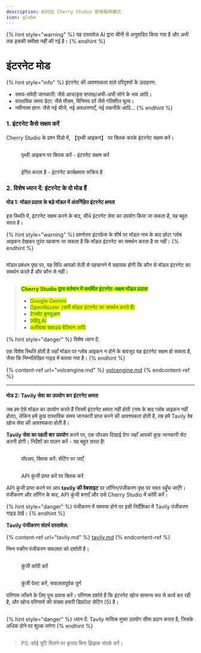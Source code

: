 ```yaml
---
description: 如何在 Cherry Studio 使用联网模式
icon: globe
---
```


{% hint style="warning" %}
यह दस्तावेज़ AI द्वारा चीनी से अनुवादित किया गया है और अभी तक इसकी समीक्षा नहीं की गई है।
{% endhint %}

# इंटरनेट मोड

{% hint style="info" %}
इंटरनेट की आवश्यकता वाले परिदृश्यों के उदाहरण:

* समय-संवेदी जानकारी: जैसे आज/इस सप्ताह/अभी-अभी सोने के भाव आदि।
* वास्तविक समय डेटा: जैसे मौसम, विनिमय दरें जैसे गतिशील मूल्य।
* नवीनतम ज्ञान: जैसे नई चीजें, नई अवधारणाएँ, नई तकनीकें आदि...
{% endhint %}

### 1. इंटरनेट कैसे सक्षम करें

Cherry Studio के प्रश्न विंडो में, 【पृथ्वी आइकन】 पर क्लिक करके इंटरनेट सक्षम करें।

<figure><img src="../.gitbook/assets/image (94).png" alt=""><figcaption><p>पृथ्वी आइकन पर क्लिक करें - इंटरनेट सक्षम करें</p></figcaption></figure>

<figure><img src="../.gitbook/assets/image (96).png" alt=""><figcaption><p>इंगित करता है - इंटरनेट कार्यक्षमता सक्रिय है</p></figcaption></figure>

### 2. विशेष ध्यान दें: इंटरनेट के दो मोड हैं

#### मोड 1: मॉडल प्रदाता के बड़े मॉडल में अंतर्निहित इंटरनेट क्षमता

इस स्थिति में, इंटरनेट सक्षम करने के बाद, सीधे इंटरनेट सेवा का उपयोग किया जा सकता है, यह बहुत सरल है।

{% hint style="warning" %}
प्रश्नोत्तर इंटरफ़ेस के शीर्ष पर मॉडल नाम के बाद छोटा ग्लोब आइकन देखकर तुरंत पहचाना जा सकता है कि मॉडल इंटरनेट का समर्थन करता है या नहीं।
{% endhint %}

<figure><img src="../.gitbook/assets/image (100).png" alt=""><figcaption></figcaption></figure>

मॉडल प्रबंधन पृष्ठ पर, यह विधि आपको तेज़ी से पहचानने में सहायक होगी कि कौन से मॉडल इंटरनेट का समर्थन करते हैं और कौन से नहीं।

<figure><img src="../.gitbook/assets/image (101).png" alt=""><figcaption></figcaption></figure>

> <mark style="color:green;">**Cherry Studio द्वारा वर्तमान में समर्थित इंटरनेट-सक्षम मॉडल प्रदाता**</mark>
>
> * <mark style="color:green;">Google Gemini</mark>
> * <mark style="color:green;">OpenRouter (सभी मॉडल इंटरनेट का समर्थन करते हैं)</mark>
> * <mark style="color:green;">टेनसेंट हुनयुआन</mark>
> * <mark style="color:green;">ज़हिपू AI</mark>
> * <mark style="color:green;">अलीबाबा क्लाउड बेलियन आदि</mark>

{% hint style="danger" %}
विशेष ध्यान दें:

एक विशेष स्थिति होती है जहाँ मॉडल पर ग्लोब आइकन न होने के बावजूद यह इंटरनेट सक्षम हो सकता है, जैसा कि निम्नलिखित गाइड में बताया गया है।
{% endhint %}

{% content-ref url="volcengine.md" %}
[volcengine.md](volcengine.md)
{% endcontent-ref %}

***

#### मोड 2: Tavily सेवा का उपयोग कर इंटरनेट क्षमता

जब हम ऐसे मॉडल का उपयोग करते हैं जिसमें इंटरनेट क्षमता नहीं होती (नाम के बाद ग्लोब आइकन नहीं होता), लेकिन हमें कुछ वास्तविक समय जानकारी प्राप्त करने की आवश्यकता होती है, तब हमें Tavily वेब खोज सेवा की आवश्यकता होती है।

**Tavily सेवा का पहली बार उपयोग** करने पर, एक पॉपअप दिखाई देगा जहाँ आपको कुछ जानकारी सेट करनी होगी। निर्देशों का पालन करें - यह बहुत सरल है!

<figure><img src="../.gitbook/assets/image (102).png" alt=""><figcaption><p>पॉपअप, क्लिक करें: सेटिंग पर जाएँ</p></figcaption></figure>

<figure><img src="../.gitbook/assets/image (104).png" alt=""><figcaption><p>API कुंजी प्राप्त करें पर क्लिक करें</p></figcaption></figure>

API कुंजी प्राप्त करने पर आप **tavily की वेबसाइट** पर लॉगिन/पंजीकरण पृष्ठ पर स्वतः पहुँच जाएँगे। पंजीकरण और लॉगिन के बाद, API कुंजी बनाएँ और उसे Cherry Studio में कॉपी करें।

{% hint style="danger" %}
पंजीकरण में समस्या होने पर इसी निर्देशिका में Tavily पंजीकरण गाइड देखें।
{% endhint %}

**Tavily पंजीकरण संदर्भ दस्तावेज़:**

{% content-ref url="tavily.md" %}
[tavily.md](tavily.md)
{% endcontent-ref %}

निम्न स्क्रीन पंजीकरण सफलता को दर्शाती है।

<figure><img src="../.gitbook/assets/image (105).png" alt=""><figcaption><p>कुंजी कॉपी करें</p></figcaption></figure>

<figure><img src="../.gitbook/assets/image (108).png" alt=""><figcaption><p>कुंजी पेस्ट करें, सफलतापूर्वक पूर्ण</p></figcaption></figure>

परिणाम जाँचने के लिए पुनः प्रयास करें। परिणाम दर्शाते हैं कि इंटरनेट खोज सामान्य रूप से कार्य कर रही है, और खोज परिणामों की संख्या हमारी डिफ़ॉल्ट सेटिंग (5) है।

<figure><img src="../.gitbook/assets/image (107).png" alt=""><figcaption></figcaption></figure>

{% hint style="danger" %}
ध्यान दें: Tavily मासिक मुफ्त उपयोग सीमा प्रदान करता है, जिसके अधिक होने पर शुल्क लगेगा
{% endhint %}

<figure><img src="../.gitbook/assets/image (106).png" alt=""><figcaption></figcaption></figure>

> PS: कोई त्रुटि मिलने पर कृपया बिना झिझक संपर्क करें।